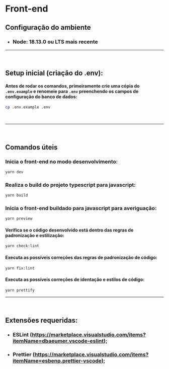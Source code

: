 # **Front-end**

## **Configuração do ambiente**
- ### Node: **18.13.0** ou LTS mais recente

---
&nbsp;

## **Setup inicial (criação do .env):**
#### Antes de rodar os comandos, primeiramente crie uma cópia do `.env.example` e renomeie para `.env` preenchendo os campos de configuração do banco de dados:
```bash
cp .env.example .env
```

&nbsp;

---
&nbsp;

## **Comandos úteis**

### Inicia o front-end no modo desenvolvimento:

```bash
yarn dev
```

### Realiza o build do projeto typescript para javascript:

```bash
yarn build
```

### Inicia o front-end buildado para javascript para averiguação:

```bash
yarn preview
```

#### Verifica se o código desenvolvido está dentro das regras de padronização e estilização:

```bash
yarn check:lint
```

#### Executa as possíveis correções das regras de padronização de código:

```bash
yarn fix:lint
```

#### Executa as possíveis correções de identação e estilos de código:

```bash
yarn prettify
```

---

&nbsp;

## **Extensões requeridas:**

  - ### ESLint (<https://marketplace.visualstudio.com/items?itemName=dbaeumer.vscode-eslint>);
  - ### Prettier (<https://marketplace.visualstudio.com/items?itemName=esbenp.prettier-vscode>);
